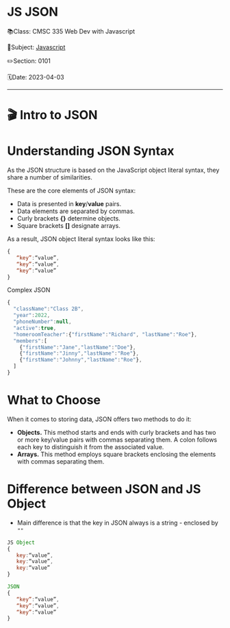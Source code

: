 # JS JSON

📚Class: CMSC 335 Web Dev with Javascript

📘Subject: <a href="https://github.com/lamula21/cheat-sheets/blob/main/Javascript">Javascript</a>

✏️Section: 0101

🗓️Date: 2023-04-03

---
# 🎬 Intro to JSON

# Understanding JSON Syntax

As the JSON structure is based on the JavaScript object literal syntax, they share a number of similarities.

These are the core elements of JSON syntax:
-   Data is presented in **key**/**value** pairs.
-   Data elements are separated by commas.
-   Curly brackets **{}** determine objects.
-   Square brackets **[]** designate arrays.

As a result, JSON object literal syntax looks like this:
```js
{
   “key”:“value”,
   “key”:“value”,
   “key”:“value”
}
```

Complex JSON
```js
{
  "className":"Class 2B",
  "year":2022,
  "phoneNumber":null,
  "active":true,
  "homeroomTeacher":{"firstName":"Richard", "lastName":"Roe"},
  "members":[
    {"firstName":"Jane","lastName":"Doe"},
    {"firstName":"Jinny","lastName":"Roe"},
    {"firstName":"Johnny","lastName":"Roe"},
  ]
}
```

# What to Choose
When it comes to storing data, JSON offers two methods to do it:
-   **Objects.** This method starts and ends with curly brackets and has two or more key/value pairs with commas separating them. A colon follows each key to distinguish it from the associated value.
-   **Arrays.** This method employs square brackets enclosing the elements with commas separating them.


# Difference between JSON and JS Object
- Main difference is that the key in JSON always is a string - enclosed by `""`
```js
JS Object
{
   key:“value”,
   key:“value”,
   key:“value”
}

JSON
{
   “key”:“value”,
   “key”:“value”,
   “key”:“value”
}
```




